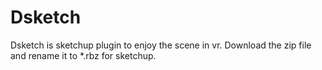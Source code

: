 # Dsketch
Dsketch is sketchup plugin to enjoy the scene in vr.
Download the zip file and rename it to *.rbz for sketchup.
